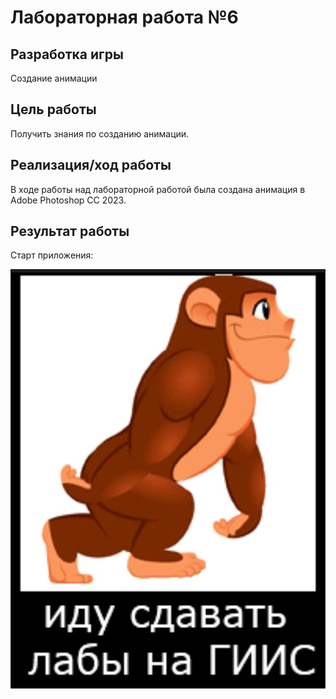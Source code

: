 # Лабораторная работа №6

## Разработка игры

Создание анимации

## Цель работы

Получить знания по созданию анимации.

## Реализация/ход работы
В ходе работы над лабораторной работой была создана анимация в Adobe Photoshop CC 2023.

## Результат работы

Старт приложения:

![](images/anim.jpg)


